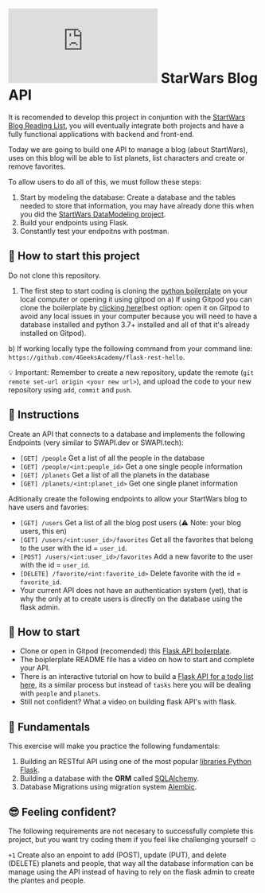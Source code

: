 # ![alt text](https://assets.breatheco.de/apis/img/images.php?blob&random&cat=icon&tags=breathecode,32) StarWars Blog API

It is recomended to develop this project in conjuntion with the [StartWars Blog Reading List](https://github.com/breatheco-de/exercise-starwars-blog-reading-list), you will eventually integrate both projects and have a fully functional applications with backend and front-end.

Today we are going to build one API to manage a blog (about StartWars), uses on this blog will be able to list planets, list characters and create or remove favorites.

To allow users to do all of this, we must follow these steps:

1. Start by modeling the database: Create a database and the tables needed to store that information, you may have already done this when you did the [StartWars DataModeling project](https://github.com/breatheco-de/exercise-starwars-data-modeling).
2. Build your endpoints using Flask.
3. Constantly test your endpoitns with postman.

## 🌱  How to start this project

Do not clone this repository.

1. The first step to start coding is cloning the [python boilerplate](https://github.com/4GeeksAcademy/flask-rest-hello) on your local computer or opening it using gitpod on
a) If using Gitpod you can clone the boilerplate by [clicking here](https://github.com/4GeeksAcademy/flask-rest-hello)(best option: open it on Gitpod to avoid any local issues in your computer because you will need to have a database installed and python 3.7+ installed and all of that it's already installed on Gitpod).

b) If working locally type the following command from your command line: `https://github.com/4GeeksAcademy/flask-rest-hello`.

💡 Important: Remember to create a new repository, update the remote (`git remote set-url origin <your new url>`), and upload the code to your new repository using `add`, `commit` and `push`.


## 📝 Instructions

Create an API that connects to a database and implements the following Endpoints (very similar to SWAPI.dev or SWAPI.tech):

- `[GET] /people` Get a list of all the people in the database
- `[GET] /people/<int:people_id>` Get a one single people information
- `[GET] /planets` Get a list of all the planets in the database
- `[GET] /planets/<int:planet_id>` Get one single planet information

Aditionally create the following endpoints to allow your StartWars blog to have users and favories:

- `[GET] /users` Get a list of all the blog post users (⚠️ Note: your blog users, this en)
- `[GET] /users/<int:user_id>/favorites` Get all the favorites that belong to the user with the id = `user_id`.
- `[POST] /users/<int:user_id>/favorites` Add a new favorite to the user with the id = `user_id`.
- `[DELETE] /favorite/<int:favorite_id>` Delete favorite with the id = `favorite_id`.
- Your current API does not have an authentication system (yet), that is why the only at to create users is directly on the database using the flask admin.

## 🎯 How to start

- Clone or open in Gitpod (recomended) this [Flask API boilerplate](https://github.com/4GeeksAcademy/flask-rest-hello).
- The boiplerplate README file has a video on how to start and complete your API.
- There is an interactive tutorial on how to build a [Flask API for a todo list here](https://github.com/breatheco-de/python-flask-api-tutorial), its a similar process but instead of `tasks` here you will be dealing with `people` and `planets`.
- Still not confident? What a video on building flask API's with flask.

## 📖 Fundamentals

This exercise will make you practice the following fundamentals:

1. Building an RESTful API using one of the most popular [libraries Python Flask](https://flask.palletsprojects.com/en/1.1.x/).
2. Building a database with the **ORM** called [SQLAlchemy](https://www.sqlalchemy.org/).
3. Database Migrations using migration system [Alembic](https://alembic.sqlalchemy.org/en/latest/).

## 😎 Feeling confident?

The following requirements are not necesary to successfully complete this project, but you want try coding them if you feel like challenging yourself ☺️

`+1` Create also an enpoint to add (POST), update (PUT), and delete (DELETE) planets and people, that way all the database information can be manage using the API instead of having to rely on the flask admin to create the plantes and people.
